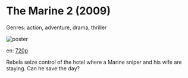 # The Marine 2 (2009)

Genres: action, adventure, drama, thriller

![poster](http://image.tmdb.org/t/p/w500/o4sUQjTHLd4D4n45Dc1iobOScOz.jpg)

en:
  [720p](magnet:?xt=urn:btih:176421AF87D271DC5EE0E046E5CA9A50346790C8&tr=udp://glotorrents.pw:6969/announce&tr=udp://tracker.opentrackr.org:1337/announce&tr=udp://torrent.gresille.org:80/announce&tr=udp://tracker.openbittorrent.com:80&tr=udp://tracker.coppersurfer.tk:6969&tr=udp://tracker.leechers-paradise.org:6969&tr=udp://p4p.arenabg.ch:1337&tr=udp://tracker.internetwarriors.net:1337)
  


Rebels seize control of the hotel where a Marine sniper and his wife are staying. Can he save the day?